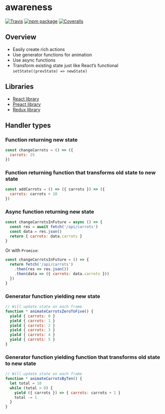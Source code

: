 # awareness

[![Travis][build-badge]][build]
[![npm package][npm-badge]][npm]
[![Coveralls][coveralls-badge]][coveralls]


## Overview

- Easily create rich actions
- Use generator functions for animation
- Use async functions
- Transform existing state just like React’s functional `setState((prevState) => newState)`


## Libraries

- [React library](https://github.com/RoyalIcing/react-organism)
- [Preact library](https://github.com/RoyalIcing/preact-organism)
- [Redux library](https://github.com/RoyalIcing/redux-organism)


## Handler types

### Function returning new state

```js
const changeCarrots = () => ({
  carrots: 25
})
```

### Function returning function that transforms old state to new state

```js
const addCarrots = () => ({ carrots }) => ({
  carrots: carrots + 10
})
```

### Async function returning new state

```js
const changeCarrotsInFuture = async () => {
  const res = await fetch('/api/carrots')
  const data = res.json()
  return { carrots: data.carrots }
}
```

Or with `Promise`:

```js
const changeCarrotsInFuture = () => {
  return fetch('/api/carrots')
    .then(res => res.json())
    .then(data => ({ carrots: data.carrots }))
  })
}
```

### Generator function yielding new state

```js
// Will update state on each frame
function * animateCarrotsZeroToFive() {
  yield { carrots: 0 }
  yield { carrots: 1 }
  yield { carrots: 2 }
  yield { carrots: 3 }
  yield { carrots: 4 }
  yield { carrots: 5 }
}
```

### Generator function yielding function that transforms old state to new state

```js
// Will update state on each frame
function * animateCarrotsByTen() {
  let total = 10
  while (total > 0) {
    yield ({ carrots }) => { carrots: carrots + 1 }
    total -= 1
  }
}
```


[build-badge]: https://img.shields.io/travis/user/repo/master.png?style=flat-square
[build]: https://travis-ci.org/user/repo

[npm-badge]: https://img.shields.io/npm/v/npm-package.png?style=flat-square
[npm]: https://www.npmjs.org/package/npm-package

[coveralls-badge]: https://img.shields.io/coveralls/user/repo/master.png?style=flat-square
[coveralls]: https://coveralls.io/github/user/repo
